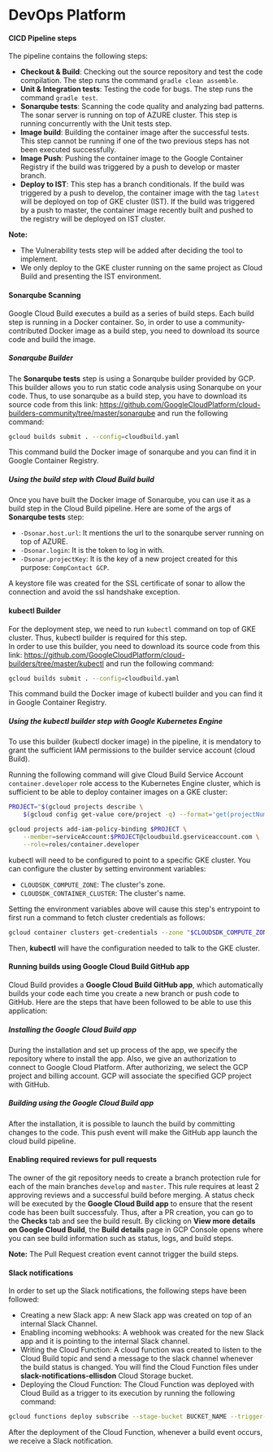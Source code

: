 # DevOps Platform 

#### CICD Pipeline steps

The pipeline contains the following steps:

  - **Checkout & Build**: Checking out the source repository and test the code compilation. The step runs the command `gradle clean assemble`. 
  - **Unit & Integration tests**: Testing the code for bugs. The step runs the command `gradle test`. 
  - **Sonarqube tests**: Scanning the code quality and analyzing bad patterns. The sonar server is running on top of AZURE cluster. This step is running concurrently with the Unit tests step. 
  - **Image build**: Building the container image after the successful tests. This step cannot be running if one of the two previous steps has not been executed successfully. 
  - **Image Push**: Pushing the container image to the Google Container Registry if the build was triggered by a push to develop or master branch. 
  - **Deploy to IST**: This step has a branch conditionals. If the build was triggered by a push to develop, the container image with the tag `latest` will be deployed on top of GKE cluster (IST). If the build was triggered by a push to master, the container image recently built and pushed to the registry will be deployed on IST cluster. 
    
**Note:** 

  - The Vulnerability tests step will be added after deciding the tool to implement. 
  - We only deploy to the GKE cluster running on the same project as Cloud Build and presenting the IST environment. 
    
#### Sonarqube Scanning

Google Cloud Build executes a build as a series of build steps. Each build step is running in a Docker container. So, in order to use a community-contributed Docker image as a build step, you need to download its source code and build the image.

##### Sonarqube Builder

The **Sonarqube tests** step is using a Sonarqube builder provided by GCP. This builder allows you to run static code analysis using Sonarqube on your code. Thus, to use sonarqube as a build step, you have to download its source code from this link: https://github.com/GoogleCloudPlatform/cloud-builders-community/tree/master/sonarqube and run the following command: 

```sh
gcloud builds submit . --config=cloudbuild.yaml
```    
This command build the Docker image of sonarqube and you can find it in Google Container Registry.

##### Using the build step with Cloud Build build 

Once you have built the Docker image of Sonarqube, you can use it as a build step in the Cloud Build pipeline. 
Here are some of the args of **Sonarqube tests** step:

  - `-Dsonar.host.url`: It mentions the url to the sonarqube server running on top of AZURE.
  - `-Dsonar.login`: It is the token to log in with. 
  - `-Dsonar.projectKey`: It is the key of a new project created for this purpose: `CompContact GCP`.  
    
A keystore file was created for the SSL certificate of sonar to allow the connection and avoid the ssl handshake exception.

#### kubectl Builder

For the deployment step, we need to run `kubectl` command on top of GKE cluster. Thus, kubectl builder is required for this step.  
In order to use this builder, you need to download its source code from this link: https://github.com/GoogleCloudPlatform/cloud-builders/tree/master/kubectl and run the following command:  

```sh
gcloud builds submit . --config=cloudbuild.yaml
``` 
This command build the Docker image of kubectl builder and you can find it in Google Container Registry.

##### Using the  kubectl builder step with Google Kubernetes Engine

To use this builder (kubectl docker image) in the pipeline, it is mendatory to grant the sufficient IAM permissions to the builder service account (cloud Build).

Running the following command will give Cloud Build Service Account `container.developer` role access to the Kubernetes Engine cluster, which is sufficient to be able to deploy container images on a GKE cluster:

```sh
PROJECT="$(gcloud projects describe \
    $(gcloud config get-value core/project -q) --format='get(projectNumber)')"

gcloud projects add-iam-policy-binding $PROJECT \
    --member=serviceAccount:$PROJECT@cloudbuild.gserviceaccount.com \
    --role=roles/container.developer
```

kubectl will need to be configured to point to a specific GKE cluster. You can configure the cluster by setting environment variables:

  - `CLOUDSDK_COMPUTE_ZONE`: The cluster's zone.
  - `CLOUDSDK_CONTAINER_CLUSTER`: The cluster's name. 
    
Setting the environment variables above will cause this step's entrypoint to first run a command to fetch cluster credentials as follows:

```sh
gcloud container clusters get-credentials --zone "$CLOUDSDK_COMPUTE_ZONE" "$CLOUDSDK_CONTAINER_CLUSTER"
```
Then, **kubectl** will have the configuration needed to talk to the GKE cluster.

#### Running builds using Google Cloud Build GitHub app

Cloud Build provides a **Google Cloud Build GitHub app**, which automatically builds your code each time you create a new branch or push code to GitHub. Here are the steps that have been followed to be able to use this application:

##### Installing the Google Cloud Build app

During the installation and set up process of the app, we specify the repository where to install the app. Also, we give an authorization to connect to Google Cloud Platform. After authorizing, we select the GCP project and billing account. GCP will associate the specified GCP project with GitHub. 

##### Building using the Google Cloud Build app

After the installation, it is possible to launch the build by committing changes to the code. This push event will make the GitHub app launch the cloud build pipeline. 

#### Enabling required reviews for pull requests

The owner of the git repository needs to create a branch protection rule for each of the main branches `develop` and `master`. This rule requires at least 2 approving reviews and a successful build before merging. A status check will be executed by the **Google Cloud Build app** to ensure that the resent code has been built successfuly. Thus, after a PR creation, you can go to the **Checks** tab and see the build result. By clicking on **View more details on Google Cloud Build**, the **Build details** page in GCP Console opens where you can see build information such as status, logs, and build steps. 

**Note:** The Pull Request creation event cannot trigger the build steps. 

#### Slack notifications

In order to set up the Slack notifications, the following steps have been followed: 

  - Creating a new Slack app: A new Slack app was created on top of an internal Slack Channel. 
  - Enabling incoming webhooks: A webhook was created for the new Slack app and it is pointing to the internal Slack channel. 
  - Writing the Cloud Function: A cloud function was created to listen to the Cloud Build topic and send a message to the slack channel whenever the build status is changed. You will find the Cloud Function files under **slack-notifications-ellisdon** Cloud Storage bucket.
  - Deploying the Cloud Function: The Cloud Function was deployed with Cloud Build as a trigger to its execution by running the following command: 
    
```sh
gcloud functions deploy subscribe --stage-bucket BUCKET_NAME --trigger-topic cloud-builds
```
After the deployment of the Cloud Function, whenever a build event occurs, we receive a Slack notification. 

